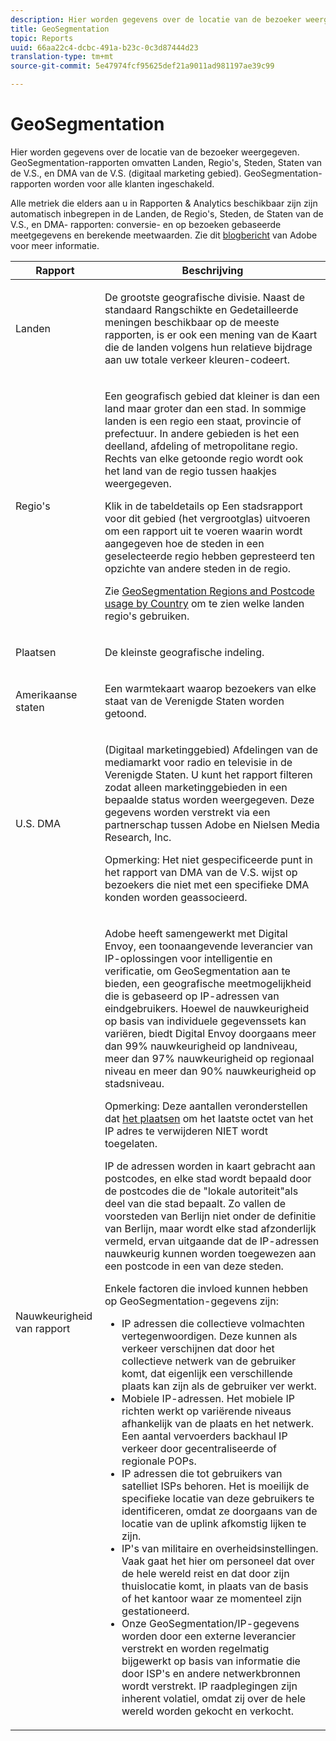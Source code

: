 ```yaml
---
description: Hier worden gegevens over de locatie van de bezoeker weergegeven. GeoSegmentation-rapporten omvatten Landen, Regio's, Steden, Staten van de V.S., en DMA van de V.S. (digitaal marketing gebied). GeoSegmentation-rapporten worden voor alle klanten ingeschakeld.
title: GeoSegmentation
topic: Reports
uuid: 66aa22c4-dcbc-491a-b23c-0c3d87444d23
translation-type: tm+mt
source-git-commit: 5e47974fcf95625def21a9011ad981197ae39c99

---
```



# GeoSegmentation

Hier worden gegevens over de locatie van de bezoeker weergegeven. GeoSegmentation-rapporten omvatten Landen, Regio&#39;s, Steden, Staten van de V.S., en DMA van de V.S. (digitaal marketing gebied). GeoSegmentation-rapporten worden voor alle klanten ingeschakeld.

Alle metriek die elders aan u in Rapporten &amp; Analytics beschikbaar zijn zijn automatisch inbegrepen in de Landen, de Regio&#39;s, Steden, de Staten van de V.S., en DMA- rapporten: conversie- en op bezoeken gebaseerde meetgegevens en berekende meetwaarden. Zie dit [blogbericht](https://blogs.adobe.com/digitalmarketing/analytics/introducing-new-metrics-in-geosegmentation-and-more/) van Adobe voor meer informatie.

<table id="table_566CFFC82E1149D8BAFE6641627FCF1F"> 
 <thead> 
  <tr> 
   <th colname="col1" class="entry"> Rapport </th> 
   <th colname="col2" class="entry"> Beschrijving </th> 
  </tr> 
 </thead>
 <tbody> 
  <tr> 
   <td colname="col1"> Landen </td> 
   <td colname="col2"> <p> De grootste geografische divisie. Naast de standaard Rangschikte en Gedetailleerde meningen beschikbaar op de meeste rapporten, is er ook een mening van de Kaart die de landen volgens hun relatieve bijdrage aan uw totale verkeer kleuren-codeert. </p> </td> 
  </tr> 
  <tr> 
   <td colname="col1"> Regio's </td> 
   <td colname="col2"> <p> Een geografisch gebied dat kleiner is dan een land maar groter dan een stad. In sommige landen is een regio een staat, provincie of prefectuur. In andere gebieden is het een deelland, afdeling of metropolitane regio. Rechts van elke getoonde regio wordt ook het land van de regio tussen haakjes weergegeven. </p> <p>Klik in de tabeldetails op Een stadsrapport voor dit gebied (het vergrootglas) uitvoeren om een rapport uit te voeren waarin wordt aangegeven hoe de steden in een geselecteerde regio hebben gepresteerd ten opzichte van andere steden in de regio. </p> <p>Zie <a href="/help/components/c-variables/dimensionslist/reports-geosegmentation-reference.md"  > GeoSegmentation Regions and Postcode usage by Country</a> om te zien welke landen regio's gebruiken. </p> </td> 
  </tr> 
  <tr> 
   <td colname="col1"> Plaatsen </td> 
   <td colname="col2"> <p> De kleinste geografische indeling. </p> </td> 
  </tr> 
  <tr> 
   <td colname="col1"> Amerikaanse staten </td> 
   <td colname="col2"> <p> Een warmtekaart waarop bezoekers van elke staat van de Verenigde Staten worden getoond. </p> </td> 
  </tr> 
  <tr> 
   <td colname="col1"> U.S. DMA </td> 
   <td colname="col2"> <p> (Digitaal marketinggebied) Afdelingen van de mediamarkt voor radio en televisie in de Verenigde Staten. U kunt het rapport filteren zodat alleen marketinggebieden in een bepaalde status worden weergegeven. Deze gegevens worden verstrekt via een partnerschap tussen Adobe en Nielsen Media Research, Inc. </p> <p>Opmerking:  Het niet gespecificeerde punt in het rapport van DMA van de V.S. wijst op bezoekers die niet met een specifieke DMA konden worden geassocieerd. </p> </td> 
  </tr> 
  <tr> 
   <td colname="col1"> Nauwkeurigheid van rapport </td> 
   <td colname="col2"> <p>Adobe heeft samengewerkt met Digital Envoy, een toonaangevende leverancier van IP-oplossingen voor intelligentie en verificatie, om GeoSegmentation aan te bieden, een geografische meetmogelijkheid die is gebaseerd op IP-adressen van eindgebruikers. Hoewel de nauwkeurigheid op basis van individuele gegevenssets kan variëren, biedt Digital Envoy doorgaans meer dan 99% nauwkeurigheid op landniveau, meer dan 97% nauwkeurigheid op regionaal niveau en meer dan 90% nauwkeurigheid op stadsniveau. </p> <p>Opmerking: Deze aantallen veronderstellen dat <a href="/help/admin/admin/general-acct-settings-admin.md">het plaatsen</a> om het laatste octet van het IP adres te verwijderen NIET wordt toegelaten. </p> <p>IP de adressen worden in kaart gebracht aan postcodes, en elke stad wordt bepaald door de postcodes die de "lokale autoriteit"als deel van die stad bepaalt. Zo vallen de voorsteden van Berlijn niet onder de definitie van Berlijn, maar wordt elke stad afzonderlijk vermeld, ervan uitgaande dat de IP-adressen nauwkeurig kunnen worden toegewezen aan een postcode in een van deze steden. </p> <p>Enkele factoren die invloed kunnen hebben op GeoSegmentation-gegevens zijn: </p> 
    <ul id="ul_1B05024AD5174232A8DB8145753FB09B"> 
     <li id="li_C3A21E7C1186490EB9A236634DB45E7F">IP adressen die collectieve volmachten vertegenwoordigen. Deze kunnen als verkeer verschijnen dat door het collectieve netwerk van de gebruiker komt, dat eigenlijk een verschillende plaats kan zijn als de gebruiker ver werkt. </li> 
     <li id="li_56FC36B3598C420F9246D4E8772822A7">Mobiele IP-adressen. Het mobiele IP richten werkt op variërende niveaus afhankelijk van de plaats en het netwerk. Een aantal vervoerders backhaul IP verkeer door gecentraliseerde of regionale POPs. </li> 
     <li id="li_C1EED854AE584489BCBC2A7AA20B8EF1">IP adressen die tot gebruikers van satelliet ISPs behoren. Het is moeilijk de specifieke locatie van deze gebruikers te identificeren, omdat ze doorgaans van de locatie van de uplink afkomstig lijken te zijn. </li> 
     <li id="li_A735756F39554DF19E05D251CA614F02">IP's van militaire en overheidsinstellingen. Vaak gaat het hier om personeel dat over de hele wereld reist en dat door zijn thuislocatie komt, in plaats van de basis of het kantoor waar ze momenteel zijn gestationeerd. </li> 
     <li id="li_ACFF1B8094684173B8325A44304CA32B">Onze GeoSegmentation/IP-gegevens worden door een externe leverancier verstrekt en worden regelmatig bijgewerkt op basis van informatie die door ISP's en andere netwerkbronnen wordt verstrekt. IP raadplegingen zijn inherent volatiel, omdat zij over de hele wereld worden gekocht en verkocht. </li> 
    </ul> </td> 
  </tr> 
 </tbody> 
</table>

